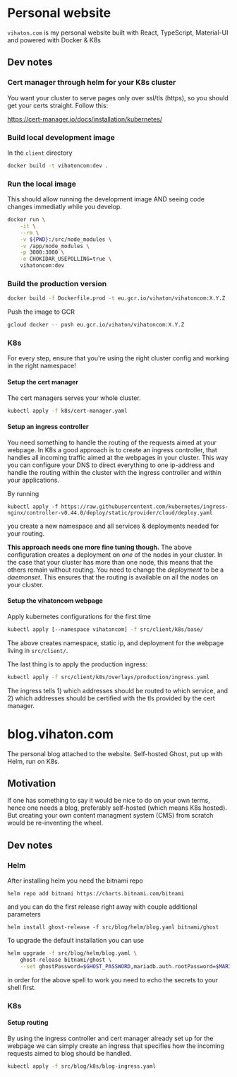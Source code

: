 # Personal website

`vihaton.com` is my personal website built with React, TypeScript, Material-UI and powered with Docker & K8s

## Dev notes

### Cert manager through helm for your K8s cluster

You want your cluster to serve pages only over ssl/tls (https), so you should get your certs straight. Follow this:

https://cert-manager.io/docs/installation/kubernetes/



### Build local development image

In the `client` directory

```bash
docker build -t vihatoncom:dev .
```

### Run the local image

This should allow running the development image AND seeing code changes immediatly while you develop.

```bash
docker run \
    -it \
    --rm \
    -v ${PWD}:/src/node_modules \
    -v /app/node_modules \
    -p 3000:3000 \
    -e CHOKIDAR_USEPOLLING=true \
    vihatoncom:dev
```

### Build the production version

```bash
docker build -f Dockerfile.prod -t eu.gcr.io/vihaton/vihatoncom:X.Y.Z .
```

Push the image to GCR

```bash
gcloud docker -- push eu.gcr.io/vihaton/vihatoncom:X.Y.Z
```

### K8s

For every step, ensure that you're using the right cluster config and working in the right namespace!

#### Setup the cert manager

The cert managers serves your whole cluster.

```bash
kubectl apply -f k8s/cert-manager.yaml
```

#### Setup an ingress controller

You need something to handle the routing of the requests aimed at your webpage. In K8s a good approach is to create an ingress controller, that handles all incoming traffic aimed at the webpages in your cluster. This way you can configure your DNS to direct everything to one ip-address and handle the routing within the cluster with the ingress controller and within your applications. 

By running 
```
kubectl apply -f https://raw.githubusercontent.com/kubernetes/ingress-nginx/controller-v0.44.0/deploy/static/provider/cloud/deploy.yaml
```
you create a new namespace and all services & deployments needed for your routing. 

**This approach needs one more fine tuning though.** The above configuration creates a deployment on _one_ of the nodes in your cluster. In the case that your cluster has more than one node, this means that the others remain without routing. You need to change the _deployment_ to be a _daemonset_. This ensures that the routing is available on all the nodes on your cluster.

#### Setup the vihatoncom webpage

Apply kubernetes configurations for the first time
```bash
kubectl apply [--namespace vihatoncom] -f src/client/k8s/base/
```

The above creates namespace, static ip, and deployment for the webpage living in `src/client/`.

The last thing is to apply the production ingress: 
```bash
kubectl apply -f src/client/k8s/overlays/production/ingress.yaml
```

The ingress tells 1) which addresses should be routed to which service, and 2) which addresses should be certified with the tls provided by the cert manager.

# blog.vihaton.com

The personal blog attached to the website. Self-hosted Ghost, put up with Helm, run on K8s.

## Motivation

If one has something to say it would be nice to do on your own terms, hence one needs a blog, preferably self-hosted (which means K8s hosted). But creating your own content managment system (CMS) from scratch would be re-inventing the wheel.

## Dev notes

### Helm

After installing helm you need the bitnami repo

`helm repo add bitnami https://charts.bitnami.com/bitnami`

and you can do the first release right away with couple additional parameters

`helm install ghost-release -f src/blog/helm/blog.yaml bitnami/ghost` 

To upgrade the default installation you can use 

```bash
helm upgrade -f src/blog/helm/blog.yaml \
    ghost-release bitnami/ghost \
    --set ghostPassword=$GHOST_PASSWORD,mariadb.auth.rootPassword=$MARIADB_ROOT_PASSWORD,mariadb.auth.password=$MARIADB_PASSWORD,ghostHost=$APP_HOST
```

in order for the above spell to work you need to echo the secrets to your shell first.

### K8s

#### Setup routing

By using the ingress controller and cert manager already set up for the webpage we can simply create an ingress that specifies how the incoming requests aimed to blog should be handled. 

```bash
kubectl apply -f src/blog/k8s/blog-ingress.yaml
```